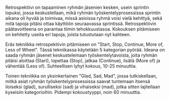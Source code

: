 Retrospektiivi on tapaaminen ryhmän jäsenien kesken, usein sprintin lopuksi, jossa keskustellaan, mikä ryhmän työskentelyprosessissa sprintin aikana oli hyvää ja toimivaa, missä asioissa ryhmä voisi vielä kehittyä, sekä mitä tapoja pitäisi ottaa käyttöön seuraavassa sprintissä. Retrospektiivin päätavoitteena on parantaa tiimin tehokkuustasoa. Kokouksen pitämiseen on kehitetty useita eri tapoja, joista tutustutaan nyt kahteen.

Eräs tekniikka retrospektiivin pitämiseen on "Start, Stop, Continue, More of, Less of Wheel". Tässä tekniikassa käytetään 5 kategorian pyörää. Ideana on saada ryhmän jäsenet keskustelemaan työskentelytavoista, joita ryhmän pitäisi aloittaa (Start), lopettaa (Stop), jatkaa (Continue), lisätä (More of) ja vähentää (Less of). Suhteellisen lyhyt kokous, 10-25 minuuttia.

Toinen tekniikka on yksinkertainen "Glad, Sad, Mad", jossa tutkiskellaan, mitkä asiat ryhmän työskentelyprosessissa saavat tuntemaan itsensä iloiseksi (glad), surulliseksi (sad) ja vihaiseksi (mad), jotka sitten lajitellaan kyseisiin kategorioihin. Pidempi kokoustyyppi, noin 60 minuuttia. 
